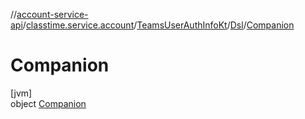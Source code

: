 //[account-service-api](../../../../../index.md)/[classtime.service.account](../../../index.md)/[TeamsUserAuthInfoKt](../../index.md)/[Dsl](../index.md)/[Companion](index.md)

# Companion

[jvm]\
object [Companion](index.md)
